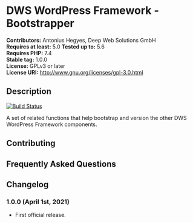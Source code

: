 # DWS WordPress Framework - Bootstrapper

**Contributors:** Antonius Hegyes, Deep Web Solutions GmbH  
**Requires at least:** 5.0 
**Tested up to:** 5.6  
**Requires PHP:** 7.4  
**Stable tag:** 1.0.0  
**License:** GPLv3 or later  
**License URI:** http://www.gnu.org/licenses/gpl-3.0.html  


## Description 

[![Build Status](https://travis-ci.com/Deep-Web-Solutions-GmbH/wordpress-framework-bootstrapper.svg?branch=master)](https://travis-ci.com/Deep-Web-Solutions-GmbH/wordpress-framework-bootstrapper)

A set of related functions that help bootstrap and version the other DWS WordPress Framework components.


## Contributing 


## Frequently Asked Questions 


## Changelog 


### 1.0.0 (April 1st, 2021) 
* First official release.
